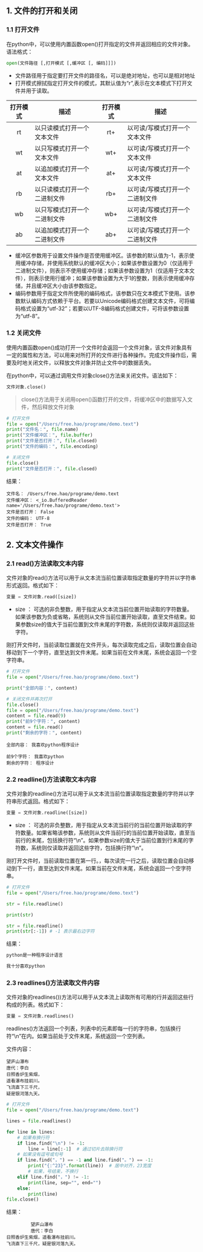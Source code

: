 ## 1. 文件的打开和关闭
### 1.1 打开文件

在python中，可以使用内置函数open()打开指定的文件并返回相应的文件对象。语法格式：
```python
open(文件路径 [,打开模式 [,缓冲区 [, 编码]]])
```
- 文件路径用于指定要打开文件的路径名，可以是绝对地址，也可以是相对地址
- 打开模式擦拭指定打开文件的模式，其默认值为“r”,表示在文本模式下打开文件并用于读取。
  
打开模式| 描述 | 打开模式| 描述
:---------:|----------|:---------:|---
rt | 以只读模式打开一个文本文件 | rt+|以可读/写模式打开一个文本文件 
wt | 以只写模式打开一个文本文件 | wt+|以可读/写模式打开一个文本文件 
at | 以追加模式打开一个文本文件 | at+|以可读/写模式打开一个文本文件 
rb | 以只读模式打开一个二进制文件 | rb+|以可读/写模式打开一个二进制文件 
wb | 以只写模式打开一个二进制文件 | wb+|以可读/写模式打开一个二进制文件  
ab | 以追加模式打开一个二进制文件 | ab+|以可读/写模式打开一个二进制文件 
- 缓冲区参数用于设置文件操作是否使用缓冲区。该参数的默认值为-1，表示使用缓冲存储，并使用系统默认的缓冲区大小；如果该参数设置为0（仅适用于二进制文件），则表示不使用缓冲存储；如果该参数设置为1（仅适用于文本文件），则表示使用行缓冲；如果该参数设置为大于1的整数，则表示使用缓冲存储，并且缓冲区大小由该参数指定。
- 编码参数用于指定文件所使用的编码格式，该参数只在文本模式下使用。该参数默认编码方式依赖于平台。若要以Unicode编码格式创建文本文件，可将编码格式设置为“utf-32”；若要以UTF-8编码格式创建文件，可将该参数设置为“utf-8”。

### 1.2 关闭文件
使用内置函数open()成功打开一个文件时会返回一个文件对象，该文件对象具有一定的属性和方法，可以用来对所打开的文件进行各种操作。完成文件操作后，需要及时地关闭文件，以释放文件对象并防止文件中的数据丢失。

在python中，可以通过调用文件对象close()方法来关闭文件。语法如下：
```python
文件对象.close()
```
> close()方法用于关闭用open()函数打开的文件，将缓冲区中的数据写入文件，然后释放文件对象

``` python
# 打开文件
file = open("/Users/free.hao/programe/demo.text")
print("文件名：", file.name)
print("文件缓冲区：", file.buffer)
print("文件是否打开：", file.closed)
print("文件的编码：", file.encoding)

# 关闭文件
file.close()
print("文件是否打开：", file.closed)

```
结果：

```
文件名： /Users/free.hao/programe/demo.text
文件缓冲区： <_io.BufferedReader name='/Users/free.hao/programe/demo.text'>
文件是否打开： False
文件的编码： UTF-8
文件是否打开： True
```

## 2. 文本文件操作

### 2.1 read()方法读取文本内容

文件对象的read()方法可以用于从文本流当前位置读取指定数量的字符并以字符串形式返回。格式如下：
```python
变量 = 文件对象.read([size])
```
- size ： 可选的非负整数，用于指定从文本流当前位置开始读取的字符数量。如果该参数为负或省略，系统则从文件当前位置开始读取，直至文件结束。如果参数size的值大于当前位置到文件末尾的字符数，系统则仅读取并返回这些字符。

刚打开文件时，当前读取位置就在文件开头，每次读取完成之后，读取位置会自动移动到下一个字符，直至达到文件末尾。如果当前在文件末尾，系统会返回一个空字符串。

```python
# 打开文件
file = open("/Users/free.hao/programe/demo.text")

print("全部内容：", content)

# 关闭文件并再次打开
file.close()
file = open("/Users/free.hao/programe/demo.text")
content = file.read(9)
print("前9个字符：", content)
content = file.read()
print("剩余的字符：", content)

```

```
全部内容： 我喜欢python程序设计

前9个字符： 我喜欢python
剩余的字符： 程序设计
```
### 2.2 readline()方法读取文本内容
文件对象的readline()方法可以用于从文本流当前位置读取指定数量的字符并以字符串形式返回。格式如下：
```python
变量 = 文件对象.readline([size])
```
- size ： 可选的非负整数，用于指定从文本流当前行的当前位置开始读取的字符数量。如果省略该参数，系统则从文件当前行的当前位置开始读取，直至当前行的末尾，包括换行符“\n”。如果参数size的值大于当前位置到行末尾的字符数，系统则仅读取并返回这些字符，包括换行符“\n”。

刚打开文件时，当前读取位置在第一行。，每次读完一行之后，读取位置会自动移动到下一行，直至达到文件末尾。如果当前在文件末尾，系统会返回一个空字符串。

```python
# 打开文件
file = open("/Users/free.hao/programe/demo.text")

str = file.readline()

print(str)

str = file.readline()
print(str[:-1]) # -1 表示最右边字符
```
结果：

```python
python是一种程序设计语言

我十分喜欢python
```

### 2.3 readlines()方法读取文件内容
文件对象的readlines())方法可以用于从文本流上读取所有可用的行并返回这些行构成的列表。格式如下：
```python
变量 = 文件对象.readlines()
```
readlines()方法返回一个列表，列表中的元素即每一行的字符串，包括换行符“\n”在内。如果当前处于文件末尾，系统返回一个空列表。

文件内容：
```
望庐山瀑布
唐代：李白
日照香炉生紫烟，
遥看瀑布挂前川。
飞流直下三千尺，
疑是银河落九天。

```

```python
# 打开文件
file = open("/Users/free.hao/programe/demo.text")

lines = file.readlines()

for line in lines:
    # 如果有换行符
    if line.find("\n") != -1:
        line = line[:-1]  # 通过切片去除换行符
    # 如果没有逗号或句号
    if line.find("，") == -1 and line.find("。") == -1:
        print("{:^23}".format(line))  # 居中对齐，23宽度
        # 如果，号结束，不换行
    elif line.find("，") != -1:
        print(line, sep="", end="")
    else:
        print(line)
file.close()

```

结果：
```
         望庐山瀑布         
         唐代：李白         
日照香炉生紫烟，遥看瀑布挂前川。
飞流直下三千尺，疑是银河落九天。
```